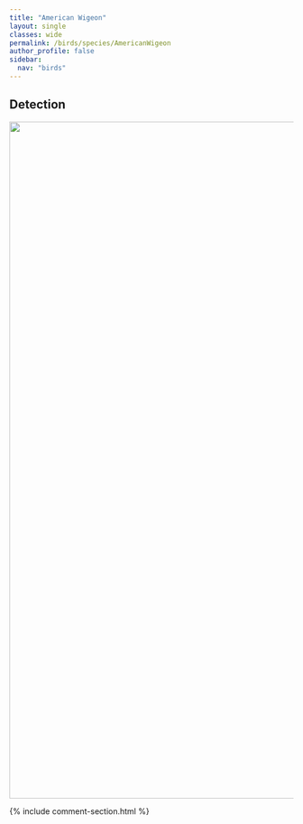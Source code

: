 ```yaml
---
title: "American Wigeon"
layout: single
classes: wide
permalink: /birds/species/AmericanWigeon
author_profile: false
sidebar:
  nav: "birds"
---
```


<h2>Detection</h2>

<a href="https://drive.google.com/uc?export=view&id=1h4ybqivZcKIgw_9uahARxUCwd413e5mk">
<img src="https://drive.google.com/uc?export=view&id=1h4ybqivZcKIgw_9uahARxUCwd413e5mk" height = "1200" width = "800">
</a>

{% include comment-section.html %}

